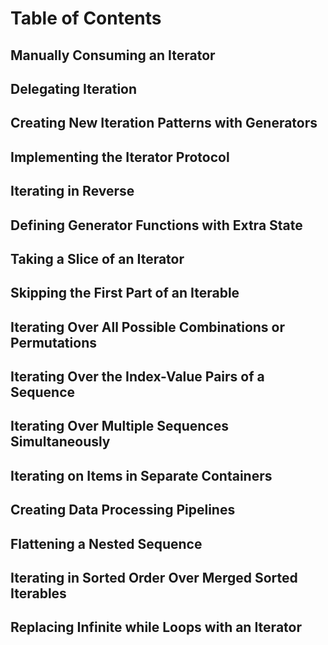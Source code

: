 # Table of Contents

## Manually Consuming an Iterator

## Delegating Iteration

## Creating New Iteration Patterns with Generators

## Implementing the Iterator Protocol

## Iterating in Reverse

## Defining Generator Functions with Extra State

## Taking a Slice of an Iterator

## Skipping the First Part of an Iterable

## Iterating Over All Possible Combinations or Permutations

## Iterating Over the Index-Value Pairs of a Sequence

## Iterating Over Multiple Sequences Simultaneously

## Iterating on Items in Separate Containers

## Creating Data Processing Pipelines

## Flattening a Nested Sequence

## Iterating in Sorted Order Over Merged Sorted Iterables

## Replacing Infinite while Loops with an Iterator
